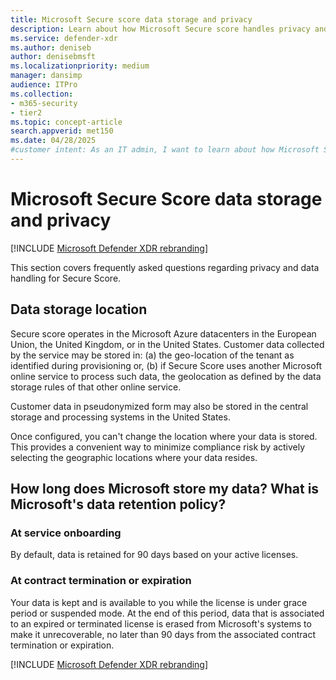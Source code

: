 ```yaml
---
title: Microsoft Secure score data storage and privacy
description: Learn about how Microsoft Secure score handles privacy and data that it collects.
ms.service: defender-xdr
ms.author: deniseb
author: denisebmsft
ms.localizationpriority: medium
manager: dansimp
audience: ITPro
ms.collection: 
- m365-security
- tier2
ms.topic: concept-article
search.appverid: met150
ms.date: 04/28/2025
#customer intent: As an IT admin, I want to learn about how Microsoft Secure score handles privacy and data that it collects so that I can understand how my data is being used.
---
```


# Microsoft Secure Score data storage and privacy

[!INCLUDE [Microsoft Defender XDR rebranding](../includes/microsoft-defender.md)]

This section covers frequently asked questions regarding privacy and data handling for Secure Score.

## Data storage location

Secure score operates in the Microsoft Azure datacenters in the European Union, the United Kingdom, or in the United States. Customer data collected by the service may be stored in: (a) the geo-location of the tenant as identified during provisioning or, (b) if Secure Score uses another Microsoft online service to process such data, the geolocation as defined by the data storage rules of that other online service.

Customer data in pseudonymized form may also be stored in the central storage and processing systems in the United States.

Once configured, you can't change the location where your data is stored. This provides a convenient way to minimize compliance risk by actively selecting the geographic locations where your data resides.

## How long does Microsoft store my data? What is Microsoft's data retention policy?

### At service onboarding

By default, data is retained for 90 days based on your active licenses.

### At contract termination or expiration

Your data is kept and is available to you while the license is under grace period or suspended mode. At the end of this period, data that is associated to an expired or terminated license is erased from Microsoft's systems to make it unrecoverable, no later than 90 days from the associated contract termination or expiration.

[!INCLUDE [Microsoft Defender XDR rebranding](../includes/defender-m3d-techcommunity.md)]
